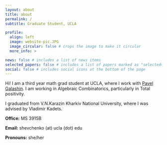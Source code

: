 ```yaml
---
layout: about
title: about
permalink: /
subtitle: Graduate Student, UCLA

profile:
  align: left
  image: website-pic.JPG
  image_circular: false # crops the image to make it circular
  more_info: >

news: false # includes a list of news items
selected_papers: false # includes a list of papers marked as "selected={true}"
social: false # includes social icons at the bottom of the page
---
```


Hi! I am a third year math grad student at UCLA, where I work with [Pavel Galashin](https://www.math.ucla.edu/~galashin/). I am working in Algebraic Combinatorics, particularly in Total positivity.

I graduated from V.N.Karazin Kharkiv National University, where I was advised by Vladimir Kadets.

**Office:** MS 3915B

**Email:** shevchenko (at) ucla (dot) edu

**Pronouns:** she/her
